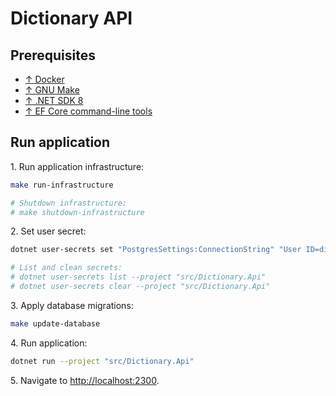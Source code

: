 # Dictionary API

## Prerequisites

- [↑ Docker](https://www.docker.com)
- [↑ GNU Make](https://www.gnu.org/software/make)
- [↑ .NET SDK 8](https://dotnet.microsoft.com/en-us/download/dotnet/8.0)
- [↑ EF Core command-line tools](https://learn.microsoft.com/en-us/ef/core/cli/dotnet)

## Run application

1\. Run application infrastructure:

```bash
make run-infrastructure

# Shutdown infrastructure:
# make shutdown-infrastructure
```

2\. Set user secret:

```bash
dotnet user-secrets set "PostgresSettings:ConnectionString" "User ID=dictionary_api;Password=dictionary_api;Host=localhost;Port=3300;Database=dictionary_api" --project "src/Dictionary.Api"

# List and clean secrets:
# dotnet user-secrets list --project "src/Dictionary.Api"
# dotnet user-secrets clear --project "src/Dictionary.Api"
```

3\. Apply database migrations:

```bash
make update-database
```

4\. Run application:

```bash
dotnet run --project "src/Dictionary.Api"
```

5\. Navigate to <http://localhost:2300>.

[//]: # (// TODO Add command that sets everything up and runs app in Docker?)

[//]: # ()
[//]: # (// TODO Move migrations to docker container)

[//]: # ()
[//]: # (// TODO Remove `Microsoft.EntityFrameworkCore.Design` package from Dictionary.Api project)
